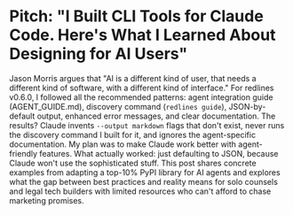 # Pitch: "I Built CLI Tools for Claude Code. Here's What I Learned About Designing for AI Users"

Jason Morris argues that "AI is a different kind of user, that needs a different kind of software, with a different kind of interface." For redlines v0.6.0, I followed all the recommended patterns: agent integration guide (AGENT_GUIDE.md), discovery command (`redlines guide`), JSON-by-default output, enhanced error messages, and clear documentation. The results? Claude invents `--output markdown` flags that don't exist, never runs the discovery command I built for it, and ignores the agent-specific documentation. My plan was to make Claude work better with agent-friendly features. What actually worked: just defaulting to JSON, because Claude won't use the sophisticated stuff. This post shares concrete examples from adapting a top-10% PyPI library for AI agents and explores what the gap between best practices and reality means for solo counsels and legal tech builders with limited resources who can't afford to chase marketing promises.
